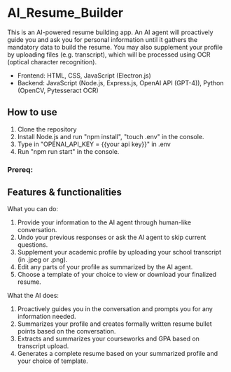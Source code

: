 # AI_Resume_Builder

This is an AI-powered resume building app. An AI agent will proactively guide you and ask you for personal information until it gathers the mandatory data to build the resume. You may also supplement your profile by uploading files (e.g. transcript), which will be processed using OCR (optical character recognition).

- Frontend: HTML, CSS, JavaScript (Electron.js)
- Backend: JavaScript (Node.js, Express.js, OpenAI API (GPT-4)), Python (OpenCV, Pytesseract OCR)


## How to use

1. Clone the repository
2. Install Node.js and run "npm install", "touch .env" in the console.
3. Type in "OPENAI_API_KEY = {{your api key}}" in .env
4. Run "npm run start" in the console.

### Prereq: 


## Features & functionalities 

What you can do:

1. Provide your information to the AI agent through human-like conversation.
2. Undo your previous responses or ask the AI agent to skip current questions.
3. Supplement your academic profile by uploading your school transcript (in .jpeg or .png).
4. Edit any parts of your profile as summarized by the AI agent.
5. Choose a template of your choice to view or download your finalized resume.

What the AI does:

1. Proactively guides you in the conversation and prompts you for any information needed.
2. Summarizes your profile and creates formally written resume bullet points based on the conversation.
3. Extracts and summarizes your courseworks and GPA based on transcript upload.
4. Generates a complete resume based on your summarized profile and your choice of template. 
